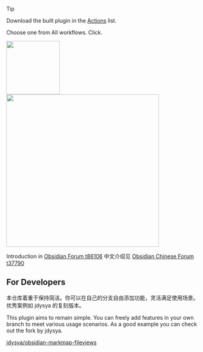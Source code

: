 > [!tip]
> Download the built plugin in the [Actions](https://github.com/PlayerMiller109/obsidian-markmap-fileviews/actions) list.
> 
> Choose one from All workflows. Click.
> 
> <image width="140" src="https://github.com/user-attachments/assets/08a15bee-0c25-4ef1-8a56-9fc2cae186c6"><br>
> <image width="400" src="https://github.com/user-attachments/assets/f2b6eeb5-b3d4-49fb-8d2b-3509d0b888f7">

Introduction in [Obsidian Forum t86106](https://forum.obsidian.md/t/exportable-markdown-mindmap/86106/1)
中文介绍见 [Obsidian Chinese Forum t37790](https://forum-zh.obsidian.md/t/topic/37790/1)

## For Developers

本仓库着重于保持简洁。你可以在自己的分支自由添加功能，灵活满足使用场景。优秀案例如 jdysya 的复刻版本。

This plugin aims to remain simple. You can freely add features in your own branch to meet various usage scenarios. As a good example you can check out the fork by jdysya.

[jdysya/obsidian-markmap-fileviews](https://github.com/jdysya/obsidian-markmap-fileviews)
